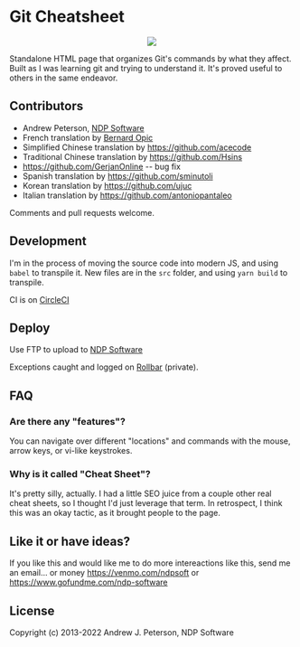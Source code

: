 # Git Cheatsheet

<div align="center">
  <img src="https://i.imgur.com/vD2hXkf.png" />
</div>

Standalone HTML page that organizes Git's commands by what they affect.
Built as I was learning git and trying to understand it. It's proved useful
to others in the same endeavor.

## Contributors

* Andrew Peterson, [NDP Software](https://ndpsoftware.com)
* French translation by [Bernard Opic](https://blogs.media-tips.com/bernard.opic/)
* Simplified Chinese translation by https://github.com/acecode
* Traditional Chinese translation by https://github.com/Hsins
* https://github.com/GerjanOnline -- bug fix
* Spanish translation by https://github.com/sminutoli
* Korean translation by https://github.com/ujuc
* Italian translation by https://github.com/antoniopantaleo

Comments and pull requests welcome.

## Development

I'm in the process of moving the source code into modern JS, and
using `babel` to transpile it. New files are in the `src` folder, and using `yarn build` to transpile.

CI is on [CircleCI](https://app.circleci.com/pipelines/github/ndp/git-cheatsheet)

## Deploy

Use FTP to upload to [NDP Software](http://www.ndpsoftware.com/)

Exceptions caught and logged on [Rollbar](https://rollbar.com/ndpsoftware/git-cheatsheet/) (private).

## FAQ

### Are there any "features"?

You can navigate over different "locations" and commands with the mouse, arrow keys, or vi-like keystrokes.

### Why is it called "Cheat Sheet"?

It's pretty silly, actually. I had a little SEO juice from a couple other real cheat sheets,
so I thought I'd just leverage that term. In retrospect, I think this was an
okay tactic, as it brought people to the page.

## Like it or have ideas?

If you like this and would like me to do more intereactions like this, send me an email... or money https://venmo.com/ndpsoft or  https://www.gofundme.com/ndp-software

## License

Copyright (c) 2013-2022 Andrew J. Peterson, NDP Software
